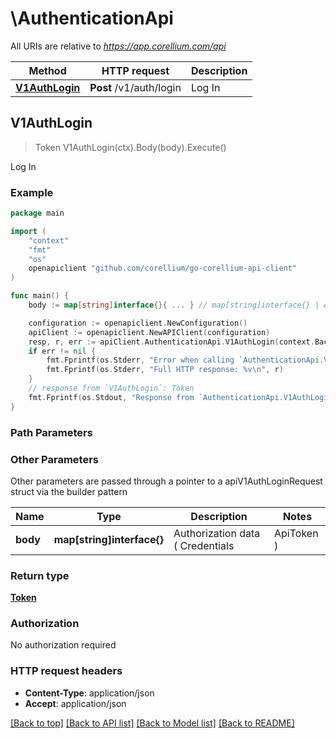 # \AuthenticationApi

All URIs are relative to *https://app.corellium.com/api*

Method | HTTP request | Description
------------- | ------------- | -------------
[**V1AuthLogin**](AuthenticationApi.md#V1AuthLogin) | **Post** /v1/auth/login | Log In



## V1AuthLogin

> Token V1AuthLogin(ctx).Body(body).Execute()

Log In

### Example

```go
package main

import (
    "context"
    "fmt"
    "os"
    openapiclient "github.com/corellium/go-corellium-api-client"
)

func main() {
    body := map[string]interface{}{ ... } // map[string]interface{} | Authorization data ( Credentials|ApiToken )

    configuration := openapiclient.NewConfiguration()
    apiClient := openapiclient.NewAPIClient(configuration)
    resp, r, err := apiClient.AuthenticationApi.V1AuthLogin(context.Background()).Body(body).Execute()
    if err != nil {
        fmt.Fprintf(os.Stderr, "Error when calling `AuthenticationApi.V1AuthLogin``: %v\n", err)
        fmt.Fprintf(os.Stderr, "Full HTTP response: %v\n", r)
    }
    // response from `V1AuthLogin`: Token
    fmt.Fprintf(os.Stdout, "Response from `AuthenticationApi.V1AuthLogin`: %v\n", resp)
}
```

### Path Parameters



### Other Parameters

Other parameters are passed through a pointer to a apiV1AuthLoginRequest struct via the builder pattern


Name | Type | Description  | Notes
------------- | ------------- | ------------- | -------------
 **body** | **map[string]interface{}** | Authorization data ( Credentials|ApiToken ) | 

### Return type

[**Token**](Token.md)

### Authorization

No authorization required

### HTTP request headers

- **Content-Type**: application/json
- **Accept**: application/json

[[Back to top]](#) [[Back to API list]](../README.md#documentation-for-api-endpoints)
[[Back to Model list]](../README.md#documentation-for-models)
[[Back to README]](../README.md)

